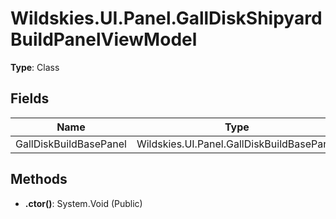 ﻿# Wildskies.UI.Panel.GallDiskShipyardBuildPanelViewModel

**Type**: Class

## Fields

| Name | Type | Access |
|------|------|--------|
| GallDiskBuildBasePanel | Wildskies.UI.Panel.GallDiskBuildBasePanel | Public |

## Methods

- **.ctor()**: System.Void (Public)

